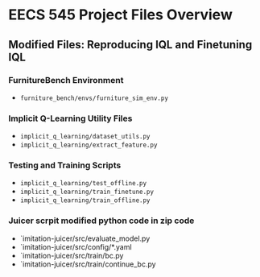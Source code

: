 # EECS 545 Project Files Overview

## Modified Files: Reproducing IQL and Finetuning IQL

### FurnitureBench Environment
- `furniture_bench/envs/furniture_sim_env.py`

### Implicit Q-Learning Utility Files
- `implicit_q_learning/dataset_utils.py`
- `implicit_q_learning/extract_feature.py`

### Testing and Training Scripts
- `implicit_q_learning/test_offline.py`
- `implicit_q_learning/train_finetune.py`
- `implicit_q_learning/train_offline.py`

### Juicer scrpit modified python code in zip code
- `imitation-juicer/src/evaluate_model.py
- `imitation-juicer/src/config/*.yaml
- `imitation-juicer/src/train/bc.py
- `imitation-juicer/src/train/continue_bc.py
